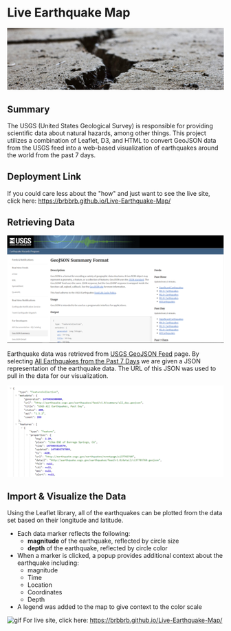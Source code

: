 # Live Earthquake Map

![1-Logo](Images/earthquake_header.jpeg)

## Summary

The USGS (United States Geological Survey) is responsible for providing scientific data about natural hazards, among other things. This project utilizes a combination of Leaflet, D3, and HTML to convert GeoJSON data from the USGS feed into a web-based visualization of earthquakes around the world from the past 7 days.


## Deployment Link
If you could care less about the "how" and just want to see the live site, click here: https://brbbrb.github.io/Live-Earthquake-Map/


## Retrieving Data

![3-Data](Images/3-Data.png)

Earthquake data was retrieved from [USGS GeoJSON Feed](http://earthquake.usgs.gov/earthquakes/feed/v1.0/geojson.php) page. By selecting [All Earthquakes from the Past 7 Days](https://earthquake.usgs.gov/earthquakes/feed/v1.0/summary/all_week.geojson) we are given a JSON representation of the earthquake data. The URL of this JSON was used to pull in the data for our visualization.

   ![4-JSON](Images/4-JSON.png)

## Import & Visualize the Data

Using the Leaflet library, all of the earthquakes can be plotted from the data set based on their longitude and latitude.
* Each data marker reflects the following:
   * __magnitude__ of the earthquake, reflected by circle size
   * __depth__ of the earthquake, reflected by circle color
* When a marker is clicked, a popup provides additional context about the earthquake including:
   * magnitude
   * Time
   * Location
   * Coordinates
   * Depth
* A legend was added to the map to give context to the color scale

![gif](Images/map_recording1.gif)
For live site, click here: https://brbbrb.github.io/Live-Earthquake-Map/
